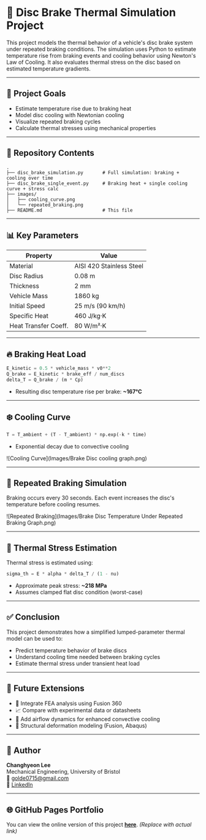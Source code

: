 # 🚗 Disc Brake Thermal Simulation Project

This project models the thermal behavior of a vehicle's disc brake system under repeated braking conditions. The simulation uses Python to estimate temperature rise from braking events and cooling behavior using Newton's Law of Cooling. It also evaluates thermal stress on the disc based on estimated temperature gradients.

---

## 📌 Project Goals

- Estimate temperature rise due to braking heat
- Model disc cooling with Newtonian cooling
- Visualize repeated braking cycles
- Calculate thermal stresses using mechanical properties

---

## 📂 Repository Contents

```
.
├── disc_brake_simulation.py       # Full simulation: braking + cooling over time
├── disc_brake_single_event.py     # Braking heat + single cooling curve + stress calc
├── images/
│   ├── cooling_curve.png
│   └── repeated_braking.png
├── README.md                      # This file
```

---

## 📊 Key Parameters

| Property | Value |
|----------|-------|
| Material | AISI 420 Stainless Steel |
| Disc Radius | 0.08 m |
| Thickness | 2 mm |
| Vehicle Mass | 1860 kg |
| Initial Speed | 25 m/s (90 km/h) |
| Specific Heat | 460 J/kg·K |
| Heat Transfer Coeff. | 80 W/m²·K |

---

## 🔥 Braking Heat Load

```python
E_kinetic = 0.5 * vehicle_mass * v0**2
Q_brake = E_kinetic * brake_eff / num_discs
delta_T = Q_brake / (m * Cp)
```

- Resulting disc temperature rise per brake: **~167°C**

---

## ❄️ Cooling Curve

```python
T = T_ambient + (T - T_ambient) * np.exp(-k * time)
```

- Exponential decay due to convective cooling

![Cooling Curve](Images/Brake Disc cooling graph.png)

---

## 🔁 Repeated Braking Simulation

Braking occurs every 30 seconds. Each event increases the disc's temperature before cooling resumes.

![Repeated Braking](Images/Brake Disc Temperature Under Repeated Braking Graph.png)

---

## 🧠 Thermal Stress Estimation

Thermal stress is estimated using:

```python
sigma_th = E * alpha * delta_T / (1 - nu)
```

- Approximate peak stress: **~218 MPa**
- Assumes clamped flat disc condition (worst-case)

---

## ✅ Conclusion

This project demonstrates how a simplified lumped-parameter thermal model can be used to:

- Predict temperature behavior of brake discs
- Understand cooling time needed between braking cycles
- Estimate thermal stress under transient heat load

---

## 📘 Future Extensions

- 🔄 Integrate FEA analysis using Fusion 360
- 📈 Compare with experimental data or datasheets
- 💨 Add airflow dynamics for enhanced convective cooling
- 🧱 Structural deformation modeling (Fusion, Abaqus)

---

## 🔗 Author

**Changhyeon Lee**  
Mechanical Engineering, University of Bristol  
📧 golde0715@gmail.com  
🔗 [LinkedIn](https://linkedin.com/in/changhyeon-lee-329685232)

---

## 🌐 GitHub Pages Portfolio
You can view the online version of this project [**here**](https://yourusername.github.io/disc-brake-simulation). *(Replace with actual link)*
